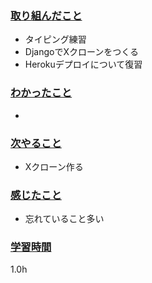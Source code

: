 ### <u>取り組んだこと</u>
- タイピング練習
- DjangoでXクローンをつくる
- Herokuデプロイについて復習

### <u>わかったこと</u>
-

### <u>次やること</u>
- Xクローン作る

### <u>感じたこと</u>
- 忘れていること多い

### <u>学習時間</u>
1.0h
